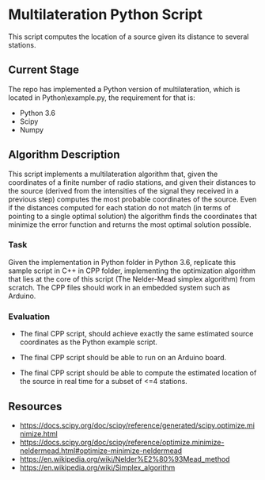 # Multilateration Python Script

This script computes the location of a source given its distance to several stations.


## Current Stage
The repo has implemented a Python version of multilateration, which is located in Python\example.py, the requirement for that is:

* Python 3.6
* Scipy
* Numpy

## Algorithm Description

This script implements a multilateration algorithm that, given the coordinates of a finite number of radio stations,
and given their distances to the source (derived from the intensities of the signal they received in a previous step)
computes the most probable coordinates of the source. Even if the distances computed for each station do not match
(in terms of pointing to a single optimal solution) the algorithm finds the coordinates that minimize the error function
and returns the most optimal solution possible.

### Task

Given the implementation in Python folder in Python 3.6, replicate this sample script in C++ in CPP folder, implementing the
optimization algorithm that lies at the core of this script (The Nelder-Mead simplex algorithm) from scratch. The CPP files should work in an embedded system such as Arduino.

### Evaluation

* The final CPP script, should achieve exactly the same estimated source coordinates as the Python example script.

* The final CPP script should be able to run on an Arduino board.

* The final CPP script should be able to compute the estimated location of the source in real time for a subset of <=4 stations.

## Resources

* https://docs.scipy.org/doc/scipy/reference/generated/scipy.optimize.minimize.html
* https://docs.scipy.org/doc/scipy/reference/optimize.minimize-neldermead.html#optimize-minimize-neldermead
* https://en.wikipedia.org/wiki/Nelder%E2%80%93Mead_method
* https://en.wikipedia.org/wiki/Simplex_algorithm
